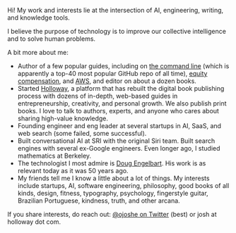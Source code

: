Hi! My work and interests lie at the intersection of AI, engineering, writing, and knowledge tools.

I believe the purpose of technology is to improve our collective intelligence and to solve human problems.

A bit more about me:

- Author of a few popular guides, including on [the command line](https://github.com/jlevy/the-art-of-command-line) (which is apparently a top-40 most popular GitHub repo of all time), [equity compensation](https://www.holloway.com/g/equity-compensation), and [AWS](https://github.com/open-guides/og-aws), and editor on about a dozen books.
- Started [Holloway](https://www.holloway.com/catalog), a platform that has rebuilt the digital book publishing process with dozens of in-depth, web-based guides in entrepreneurship, creativity, and personal growth. We also publish print books. I love to talk to authors, experts, and anyone who cares about sharing high-value knowledge.
- Founding engineer and eng leader at several startups in AI, SaaS, and web search (some failed, some successful). 
- Built conversational AI at SRI with the original Siri team. Built search engines with several ex-Google engineers. Even longer ago, I studied mathematics at Berkeley.
- The technologist I most admire is [Doug Engelbart](https://en.wikipedia.org/wiki/Douglas_Engelbart). His work is as relevant today as it was 50 years ago.
- My friends tell me I know a little about a lot of things. My interests include startups, AI, software engineering, philosophy, good books of all kinds, design, fitness, typography, psychology, fingerstyle guitar, Brazilian Portuguese, kindness, truth, and other arcana.

If you share interests, do reach out: [@ojoshe on Twitter](https://twitter.com/ojoshe) (best) or josh at holloway dot com.
